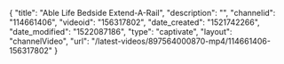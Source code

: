 {
    "title": "Able Life Bedside Extend-A-Rail",
    "description": "",
    "channelid": "114661406",
    "videoid": "156317802",
    "date_created": "1521742266",
    "date_modified": "1522087186",
    "type": "captivate",
    "layout": "channelVideo",
    "url": "\/latest-videos\/897564000870-mp4\/114661406-156317802"
}